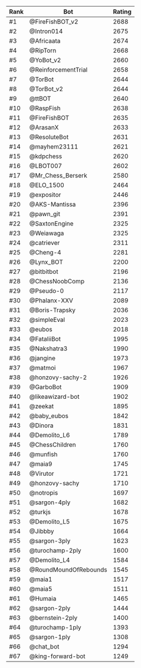 Rank|Bot|Rating
---|---|---
#1|@FireFishBOT_v2|2688
#2|@Intron014|2675
#3|@Africaata|2674
#4|@RipTorn|2668
#5|@YoBot_v2|2660
#6|@ReinforcementTrial|2658
#7|@TorBot|2644
#8|@TorBot_v2|2644
#9|@ttBOT|2640
#10|@RaspFish|2638
#11|@FireFishBOT|2635
#12|@ArasanX|2633
#13|@ResoluteBot|2631
#14|@mayhem23111|2621
#15|@kdpchess|2620
#16|@LBOT007|2602
#17|@Mr_Chess_Berserk|2580
#18|@ELO_1500|2464
#19|@expositor|2446
#20|@AKS-Mantissa|2396
#21|@pawn_git|2391
#22|@SaxtonEngine|2325
#23|@Weiawaga|2325
#24|@catriever|2311
#25|@Cheng-4|2281
#26|@Lynx_BOT|2200
#27|@bitbitbot|2196
#28|@ChessNoobComp|2136
#29|@Pseudo-0|2117
#30|@Phalanx-XXV|2089
#31|@Boris-Trapsky|2036
#32|@simpleEval|2023
#33|@eubos|2018
#34|@FataliiBot|1995
#35|@Nakshatra3|1990
#36|@jangine|1973
#37|@matmoi|1967
#38|@honzovy-sachy-2|1926
#39|@GarboBot|1909
#40|@likeawizard-bot|1902
#41|@zeekat|1895
#42|@baby_eubos|1842
#43|@Dinora|1831
#44|@Demolito_L6|1789
#45|@ChessChildren|1760
#46|@munfish|1760
#47|@maia9|1745
#48|@Virutor|1721
#49|@honzovy-sachy|1710
#50|@notropis|1697
#51|@sargon-4ply|1682
#52|@turkjs|1678
#53|@Demolito_L5|1675
#54|@Jibbby|1664
#55|@sargon-3ply|1623
#56|@turochamp-2ply|1600
#57|@Demolito_L4|1584
#58|@RoundMoundOfRebounds|1545
#59|@maia1|1517
#60|@maia5|1511
#61|@Humaia|1465
#62|@sargon-2ply|1444
#63|@bernstein-2ply|1400
#64|@turochamp-1ply|1393
#65|@sargon-1ply|1308
#66|@chat_bot|1294
#67|@king-forward-bot|1249
